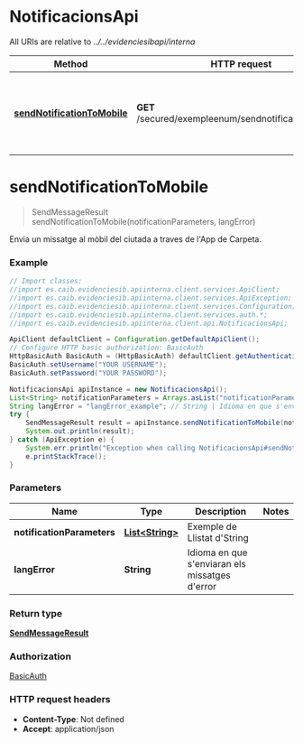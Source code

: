 # NotificacionsApi

All URIs are relative to *../../evidenciesibapi/interna*

Method | HTTP request | Description
------------- | ------------- | -------------
[**sendNotificationToMobile**](NotificacionsApi.md#sendNotificationToMobile) | **GET** /secured/exempleenum/sendnotificationtomobile | Envia un missatge al mòbil del ciutada a traves de l&#x27;App de Carpeta.

<a name="sendNotificationToMobile"></a>
# **sendNotificationToMobile**
> SendMessageResult sendNotificationToMobile(notificationParameters, langError)

Envia un missatge al mòbil del ciutada a traves de l&#x27;App de Carpeta.

### Example
```java
// Import classes:
//import es.caib.evidenciesib.apiinterna.client.services.ApiClient;
//import es.caib.evidenciesib.apiinterna.client.services.ApiException;
//import es.caib.evidenciesib.apiinterna.client.services.Configuration;
//import es.caib.evidenciesib.apiinterna.client.services.auth.*;
//import es.caib.evidenciesib.apiinterna.client.api.NotificacionsApi;

ApiClient defaultClient = Configuration.getDefaultApiClient();
// Configure HTTP basic authorization: BasicAuth
HttpBasicAuth BasicAuth = (HttpBasicAuth) defaultClient.getAuthentication("BasicAuth");
BasicAuth.setUsername("YOUR USERNAME");
BasicAuth.setPassword("YOUR PASSWORD");

NotificacionsApi apiInstance = new NotificacionsApi();
List<String> notificationParameters = Arrays.asList("notificationParameters_example"); // List<String> | Exemple de Llistat d'String
String langError = "langError_example"; // String | Idioma en que s'enviaran els missatges d'error
try {
    SendMessageResult result = apiInstance.sendNotificationToMobile(notificationParameters, langError);
    System.out.println(result);
} catch (ApiException e) {
    System.err.println("Exception when calling NotificacionsApi#sendNotificationToMobile");
    e.printStackTrace();
}
```

### Parameters

Name | Type | Description  | Notes
------------- | ------------- | ------------- | -------------
 **notificationParameters** | [**List&lt;String&gt;**](String.md)| Exemple de Llistat d&#x27;String |
 **langError** | **String**| Idioma en que s&#x27;enviaran els missatges d&#x27;error |

### Return type

[**SendMessageResult**](SendMessageResult.md)

### Authorization

[BasicAuth](../README.md#BasicAuth)

### HTTP request headers

 - **Content-Type**: Not defined
 - **Accept**: application/json

